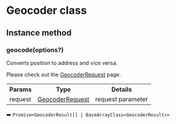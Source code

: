 # Geocoder class

## Instance method

### geocode(options?)

Converts position to address and vice versa.

Please check out the <a href="../geocoderrequest/README.md">GeocoderRequest</a> page.

<table>
<tr>
  <th>Params</th>
  <th>Type</th>
  <th>Details</th>
</tr>
<tr>
  <td>request</td>
  <td><a href="../geocoderrequest/README.md">GeocoderRequest</a></td>
  <td>request parameter</td>
</tr>
</table>

:arrow_right: `Promise<GeocoderResult[] | BaseArrayClass<GeocoderResult>>`
